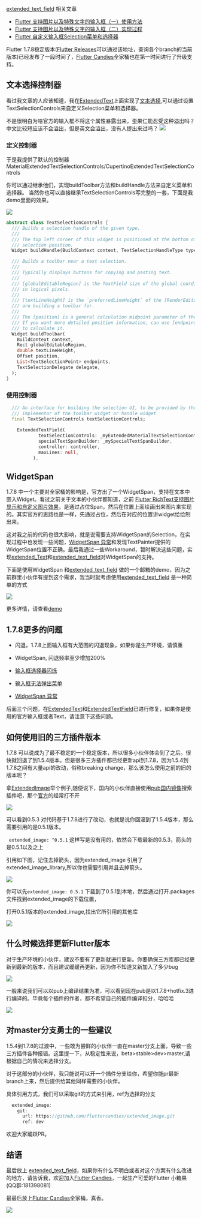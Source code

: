 [extended_text_field](https://github.com/fluttercandies/extended_text_field) 相关文章

- [Flutter 支持图片以及特殊文字的输入框（一）使用方法](https://juejin.im/post/6844903837682106375)
- [Flutter 支持图片以及特殊文字的输入框（二）实现过程](https://juejin.im/post/6844903841305985038)
- [Flutter 自定义输入框Selection菜单和选择器](https://juejin.im/post/6844903906246393870)

Flutter 1.7.8稳定版本([Flutter Releases](https://flutter.dev/docs/development/tools/sdk/releases)可以通过该地址，查询各个branch的当前版本)已经发布了一段时间了，[Flutter Candies](https://github.com/fluttercandies)全家桶也在第一时间进行了升级支持。

## 文本选择控制器

看过我文章的人应该知道，我在[ExtendedText](https://github.com/fluttercandies/extended_Text)上面实现了[文本选择](https://juejin.im/post/6844903863556767751),可以通过设置TextSelectionControls来自定义Selection菜单和选择器。

不是很明白为啥官方的输入框不将这个属性暴露出来，歪果仁能忍受这种溢出吗？中文比较短应该不会溢出，但是英文会溢出，没有人提出来过吗？
![](https://user-gold-cdn.xitu.io/2019/8/4/16c5c7937ba28dc9?w=1080&h=1920&f=jpeg&s=158240)
### 定义控制器

于是我提供了默认的控制器MaterialExtendedTextSelectionControls/CupertinoExtendedTextSelectionControls

你可以通过继承他们，实现buildToolbar方法和buildHandle方法来自定义菜单和选择器。
当然你也可以直接继承TextSelectionControls写完整的一套，下面是我demo里面的效果。

![](https://user-gold-cdn.xitu.io/2019/8/4/16c5ce75100fa6f1?w=360&h=640&f=gif&s=229460)

```dart
abstract class TextSelectionControls {
  /// Builds a selection handle of the given type.
  ///
  /// The top left corner of this widget is positioned at the bottom of the
  /// selection position.
  Widget buildHandle(BuildContext context, TextSelectionHandleType type, double textLineHeight);

  /// Builds a toolbar near a text selection.
  ///
  /// Typically displays buttons for copying and pasting text.
  ///
  /// [globalEditableRegion] is the TextField size of the global coordinate system
  /// in logical pixels.
  ///
  /// [textLineHeight] is the `preferredLineHeight` of the [RenderEditable] we
  /// are building a toolbar for.
  ///
  /// The [position] is a general calculation midpoint parameter of the toolbar.
  /// If you want more detailed position information, can use [endpoints]
  /// to calculate it.
  Widget buildToolbar(
    BuildContext context,
    Rect globalEditableRegion,
    double textLineHeight,
    Offset position,
    List<TextSelectionPoint> endpoints,
    TextSelectionDelegate delegate,
  );
}
```
### 使用控制器
```dart
  /// An interface for building the selection UI, to be provided by the
  /// implementor of the toolbar widget or handle widget
  final TextSelectionControls textSelectionControls;
  
    ExtendedTextField(
            textSelectionControls: _myExtendedMaterialTextSelectionControls,
            specialTextSpanBuilder: _mySpecialTextSpanBuilder,
            controller: controller,
            maxLines: null,
          ),
```
## WidgetSpan

1.7.8 中一个主要对全家桶的影响是，官方出了一个WidgetSpan，支持在文本中嵌入Widget。看过之前关于文本的小伙伴都知道，之前 [Flutter RichText支持图片显示和自定义图片效果](https://juejin.im/post/6844903797911732238)，是通过占位Span，然后在位置上面绘画出来图片来实现的。其实官方的思路也是一样，先通过占位，然后在对应的位置讲widget给绘制出来。

这对我之前的代码也很大影响，就是说需要支持WidgetSpan的Selection，在实现过程中也发现一些问题，[WidgetSpan 异常](https://github.com/flutter/flutter/issues/35869)和发现TextPainter提供的WidgetSpan位置不正确。最后我通过一些Workaround，暂时解决这些问题，实现[extended_Text](https://github.com/fluttercandies/extended_Text)和[extended_text_field](https://github.com/fluttercandies/extended_text_field)对WidgetSpan的支持。

下面是使用WidgetSpan 和[extended_text_field](https://github.com/fluttercandies/extended_text_field) 做的一个邮箱的demo，因为之前群里小伙伴有提到这个需求，我当时就考虑使用[extended_text_field](https://github.com/fluttercandies/extended_text_field) 是一种简单的方式

![](https://user-gold-cdn.xitu.io/2019/8/4/16c5ce1d6bbd9c3c?w=360&h=640&f=gif&s=698358)

更多详情，请查看[demo](https://github.com/fluttercandies/extended_text_field/blob/master/example/lib/widget_span.dart)

## 1.7.8更多的问题

- 闪退，1.7.8上面输入框有大范围的闪退现象，如果你是生产环境，请慎重

- WidgetSpan, 闪退频率至少增加200%

- [输入框选择器闪烁](https://github.com/flutter/flutter/issues/36048)

- [输入框无法弹出菜单](https://github.com/flutter/flutter/issues/37455)

- [WidgetSpan 异常](https://github.com/flutter/flutter/issues/35869)

后面三个问题，在[ExtendedText](https://github.com/fluttercandies/extended_Text)和[ExtendedTextField](https://github.com/fluttercandies/extended_text_field)已进行修复，如果你是使用的官方输入框或者Text，请注意下这些问题。

## 如何使用旧的三方插件版本

1.7.8 可以说成为了最不稳定的一个稳定版本，所以很多小伙伴体会到了之后。很快就回退了到1.5.4版本。但是很多三方插件都已经更新api到1.7.8，因为1.5.4到1.7.8之间有大量api的改动，俗称breaking change，那么该怎么使用之前的旧的版本呢？

拿[ExtendedImage](https://github.com/fluttercandies/extended_Image)举个例子,随便说下，国内的小伙伴直接使用[pub国内镜像](https://pub.flutter-io.cn/)搜索插件吧，那个[官方](https://pub.dev/)的经常打不开

![](https://user-gold-cdn.xitu.io/2019/8/4/16c5cfd6441c83a4?w=1084&h=754&f=png&s=82010)

可以看到0.5.3 对代码基于1.7.8进行了改动，也就是说你回滚到了1.5.4版本，那么需要引用的是0.5.1版本。

` extended_image: ^0.5.1` 这样写是没有用的，依然会下载最新的0.5.3，箭头的是0.5.1以及之上

引用如下图，记住去掉箭头，因为extended_image 引用了extended_image_library,所以你也需要引用并且去掉箭头。

![](https://user-gold-cdn.xitu.io/2019/8/4/16c5d0091c8863b0?w=425&h=255&f=png&s=15832)

你可以先`extended_image: 0.5.1` 下载到了0.5.1到本地，然后通过打开.packages文件找到extended_image的下载位置，

打开0.5.1版本的extended_image,找出它所引用的其他库

![](https://user-gold-cdn.xitu.io/2019/8/4/16c5d073aab29eb2?w=520&h=590&f=png&s=36667)

## 什么时候选择更新Flutter版本

对于生产环境的小伙伴，建议不要有了更新就进行更新。你要确保三方库都已经更新到最新的版本，而且建议缓缓再更新，因为你不知道又新加入了多少bug

![](https://user-gold-cdn.xitu.io/2019/8/4/16c5d0e1821e642f?w=240&h=240&f=jpeg&s=8364)

一般来说我们可以以pub上编译结果为准，可以看到现在pub是以1.7.8+hotfix.3进行编译的。毕竟每个插件的作者，都不希望自己的插件编译扣分，哈哈哈

![](https://user-gold-cdn.xitu.io/2019/8/4/16c5d09d774fdbb4?w=1049&h=865&f=png&s=88956)

## 对master分支勇士的一些建议

1.5.4到1.7.8的过渡中，一些敢为尝鲜的小伙伴一直在master分支上面，导致一些三方插件各种报错。这里提一下，从稳定性来说，beta>stable>dev>master,请根据自己的情况来选择分支。

对于这部分的小伙伴，我只能说可以开一个插件分支给你，希望你能pr最新branch上来，然后提供给其他同样需要的小伙伴。

具体引用方式，我们可以采取git的方式来引用，ref为选择的分支

```dart
  extended_image:
    git:
      url: https://github.com/fluttercandies/extended_image.git
      ref: dev
```
欢迎大家踊跃PR。

## 结语

最后放上 [extended_text_field](https://github.com/fluttercandies/extended_text_field)，如果你有什么不明白或者对这个方案有什么改进的地方，请告诉我，欢迎加入[Flutter Candies](https://github.com/fluttercandies)，一起生产可爱的Flutter 小糖果(QQ群:181398081)

最最后放上[Flutter Candies](https://github.com/fluttercandies)全家桶，真香。

![](https://user-gold-cdn.xitu.io/2019/5/29/16b02e0775f4af97?w=1920&h=1920&f=png&s=131155)